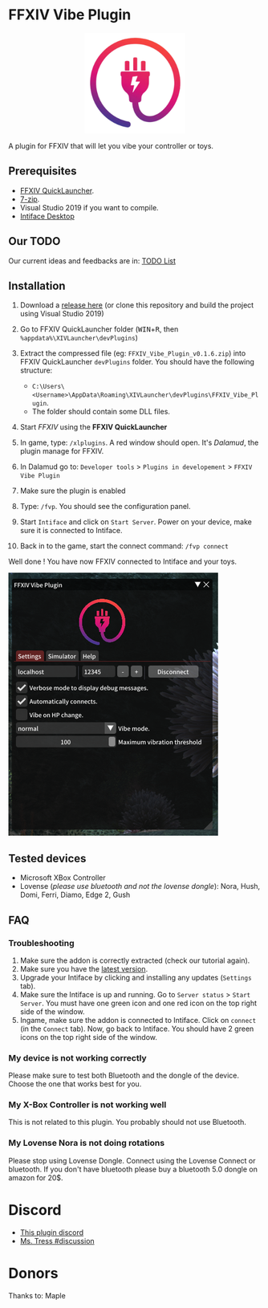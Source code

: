 # FFXIV Vibe Plugin

<p align="center">
  <img width="200" height="200" src="./Data/logo.png">
</p>

A plugin for FFXIV that will let you vibe your controller or toys.

## Prerequisites
- [FFXIV QuickLauncher](https://github.com/goatcorp/FFXIVQuickLauncher).
- [7-zip](https://www.7-zip.org/).
- Visual Studio 2019 if you want to compile.
- [Intiface Desktop](https://intiface.com/desktop/)


## Our TODO
Our current ideas and feedbacks are in: [TODO List](./TODO.md)

## Installation

1. Download a [release here](https://github.com/kacie8989/FFXIV-Vibe-Plugin/releases)
(or clone this repository and build the project using Visual Studio 2019)
2. Go to FFXIV QuickLauncher folder (<kbd>WIN</kbd>+<kbd>R</kbd>, then `%appdata%\XIVLauncher\devPlugins`)
3. Extract the compressed file (eg: `FFXIV_Vibe_Plugin_v0.1.6.zip`) into FFXIV QuickLauncher `devPlugins` folder. You should have the following structure:

    - `C:\Users\<Username>\AppData\Roaming\XIVLauncher\devPlugins\FFXIV_Vibe_Plugin`.
    - The folder should contain some DLL files.

4. Start *FFXIV* using the **FFXIV QuickLauncher**
5. In game, type: `/xlplugins`. A red window should open. It's *Dalamud*, the plugin manage for FFXIV.
6. In Dalamud go to: `Developer tools` > `Plugins in developement` > `FFXIV Vibe Plugin`
7. Make sure the plugin is enabled
8. Type: `/fvp`. You should see the configuration panel.
9. Start `Intiface` and click on `Start Server`. Power on your device, make sure it is connected to Intiface.
10. Back in to the game, start the connect command: `/fvp connect`

Well done ! You have now FFXIV connected to Intiface and your toys. 

![ingame](./Docs/screenshot.png)


## Tested devices
- Microsoft XBox Controller
- Lovense (*please use bluetooth and not the lovense dongle*): 
    Nora, Hush, Domi, Ferri, Diamo, Edge 2, Gush

## FAQ
### Troubleshooting
1. Make sure the addon is correctly extracted (check our tutorial again).
1. Make sure you have the [latest version](https://github.com/kacie8989/FFXIV_Vibe_Plugin/releases).
2. Upgrade your Intiface by clicking and installing any updates (`Settings` tab).
3. Make sure the Intiface is up and running. Go to `Server status` > `Start Server`. You must have one green icon and one red icon on the top right side of the window.
4. Ingame, make sure the addon is connected to Intiface. Click on `connect` (in the `Connect` tab). Now, go back to Intiface. You should have 2 green icons on the top right side of the window.

### My device is not working correctly
Please make sure to test both Bluetooth and the dongle of the device. Choose the one that works best for you.

### My X-Box Controller is not working well
This is not related to this plugin. You probably should not use Bluetooth.

### My Lovense Nora is not doing rotations
Please stop using Lovense Dongle. Connect using the Lovense Connect or bluetooth. If you don't have bluetooth
please buy a bluetooth 5.0 dongle on amazon for 20$. 


# Discord
- [This plugin discord](https://discord.gg/JnCGxa3gGa) 
- [Ms. Tress #discussion](https://discord.gg/fx5pABsE)

# Donors
Thanks to: Maple
